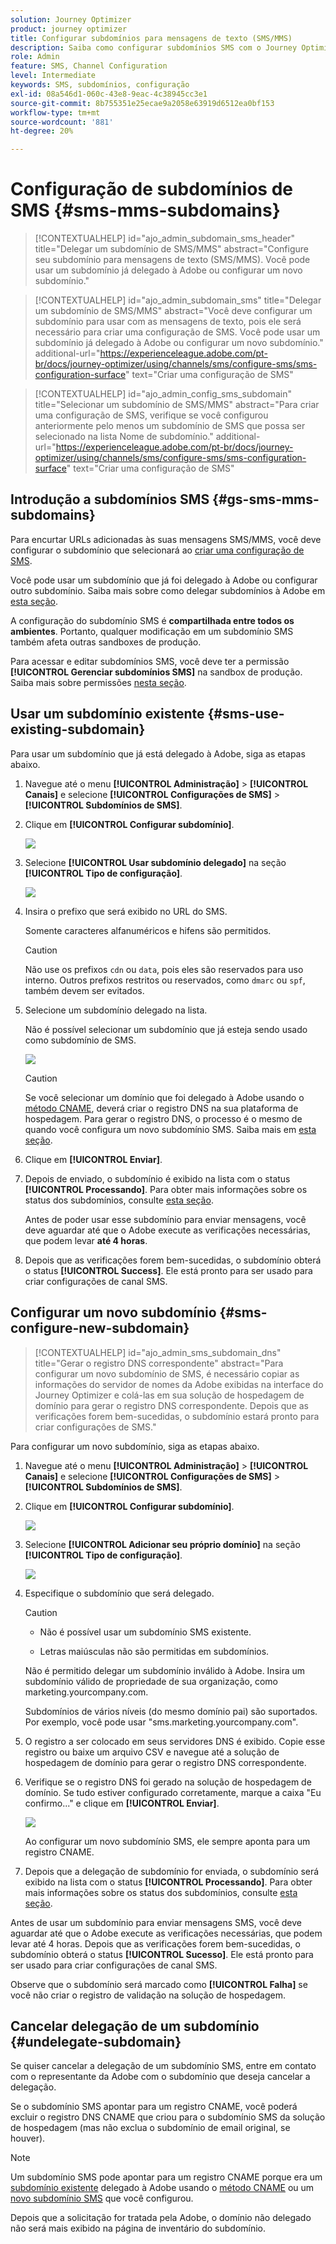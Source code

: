 ```yaml
---
solution: Journey Optimizer
product: journey optimizer
title: Configurar subdomínios para mensagens de texto (SMS/MMS)
description: Saiba como configurar subdomínios SMS com o Journey Optimizer
role: Admin
feature: SMS, Channel Configuration
level: Intermediate
keywords: SMS, subdomínios, configuração
exl-id: 08a546d1-060c-43e8-9eac-4c38945cc3e1
source-git-commit: 8b755351e25ecae9a2058e63919d6512ea0bf153
workflow-type: tm+mt
source-wordcount: '881'
ht-degree: 20%

---
```


# Configuração de subdomínios de SMS {#sms-mms-subdomains}

>[!CONTEXTUALHELP]
>id="ajo_admin_subdomain_sms_header"
>title="Delegar um subdomínio de SMS/MMS"
>abstract="Configure seu subdomínio para mensagens de texto (SMS/MMS). Você pode usar um subdomínio já delegado à Adobe ou configurar um novo subdomínio."

>[!CONTEXTUALHELP]
>id="ajo_admin_subdomain_sms"
>title="Delegar um subdomínio de SMS/MMS"
>abstract="Você deve configurar um subdomínio para usar com as mensagens de texto, pois ele será necessário para criar uma configuração de SMS. Você pode usar um subdomínio já delegado à Adobe ou configurar um novo subdomínio."
>additional-url="https://experienceleague.adobe.com/pt-br/docs/journey-optimizer/using/channels/sms/configure-sms/sms-configuration-surface" text="Criar uma configuração de SMS"

>[!CONTEXTUALHELP]
>id="ajo_admin_config_sms_subdomain"
>title="Selecionar um subdomínio de SMS/MMS"
>abstract="Para criar uma configuração de SMS, verifique se você configurou anteriormente pelo menos um subdomínio de SMS que possa ser selecionado na lista Nome de subdomínio."
>additional-url="https://experienceleague.adobe.com/pt-br/docs/journey-optimizer/using/channels/sms/configure-sms/sms-configuration-surface" text="Criar uma configuração de SMS"

## Introdução a subdomínios SMS {#gs-sms-mms-subdomains}

Para encurtar URLs adicionadas às suas mensagens SMS/MMS, você deve configurar o subdomínio que selecionará ao [criar uma configuração de SMS](sms-configuration.md#message-preset-sms).

Você pode usar um subdomínio que já foi delegado à Adobe ou configurar outro subdomínio. Saiba mais sobre como delegar subdomínios à Adobe em [esta seção](../configuration/delegate-subdomain.md).

A configuração do subdomínio SMS é **compartilhada entre todos os ambientes**. Portanto, qualquer modificação em um subdomínio SMS também afeta outras sandboxes de produção.

Para acessar e editar subdomínios SMS, você deve ter a permissão **[!UICONTROL Gerenciar subdomínios SMS]** na sandbox de produção. Saiba mais sobre permissões [nesta seção](../administration/high-low-permissions.md).

## Usar um subdomínio existente {#sms-use-existing-subdomain}

Para usar um subdomínio que já está delegado à Adobe, siga as etapas abaixo.

1. Navegue até o menu **[!UICONTROL Administração]** > **[!UICONTROL Canais]** e selecione **[!UICONTROL Configurações de SMS]** > **[!UICONTROL Subdomínios de SMS]**.

1. Clique em **[!UICONTROL Configurar subdomínio]**.

   ![](assets/sms_set-up-subdomain.png)

1. Selecione **[!UICONTROL Usar subdomínio delegado]** na seção **[!UICONTROL Tipo de configuração]**.

   ![](assets/sms_use-delegated-subdomain.png)

1. Insira o prefixo que será exibido no URL do SMS.

   Somente caracteres alfanuméricos e hifens são permitidos.

   >[!CAUTION]
   >
   >Não use os prefixos `cdn` ou `data`, pois eles são reservados para uso interno. Outros prefixos restritos ou reservados, como `dmarc` ou `spf`, também devem ser evitados.

1. Selecione um subdomínio delegado na lista.

   Não é possível selecionar um subdomínio que já esteja sendo usado como subdomínio de SMS.

   <!--Capital letters are not allowed in subdomains. TBC by PM-->

   ![](assets/sms_prefix-and-subdomain.png)

   <!--Note that you cannot use multiple delegated subdomains of the same parent domain. For example, if 'marketing1.yourcompany.com' is already delegated to Adobe for your SMS messages, you will not be able to use 'marketing2.yourcompany.com'. However, multi-level subdomains being supported for SMS, you may proceed using a subdomain of 'marketing1.yourcompany.com' (such as 'email.marketing1.yourcompany.com'), or a different parent domain.-->

   >[!CAUTION]
   >
   >Se você selecionar um domínio que foi delegado à Adobe usando o [método CNAME](../configuration/delegate-subdomain.md#cname-subdomain-setup), deverá criar o registro DNS na sua plataforma de hospedagem. Para gerar o registro DNS, o processo é o mesmo de quando você configura um novo subdomínio SMS. Saiba mais em [esta seção](#sms-configure-new-subdomain).

1. Clique em **[!UICONTROL Enviar]**.

1. Depois de enviado, o subdomínio é exibido na lista com o status **[!UICONTROL Processando]**. Para obter mais informações sobre os status dos subdomínios, consulte [esta seção](../configuration/delegate-subdomain.md#access-delegated-subdomains).<!--Same statuses?-->

   Antes de poder usar esse subdomínio para enviar mensagens, você deve aguardar até que o Adobe execute as verificações necessárias, que podem levar **até 4 horas**.<!--Learn more in [this section](delegate-subdomain.md#subdomain-validation).-->

1. Depois que as verificações forem bem-sucedidas, o subdomínio obterá o status **[!UICONTROL Success]**. Ele está pronto para ser usado para criar configurações de canal SMS.

## Configurar um novo subdomínio {#sms-configure-new-subdomain}

>[!CONTEXTUALHELP]
>id="ajo_admin_sms_subdomain_dns"
>title="Gerar o registro DNS correspondente"
>abstract="Para configurar um novo subdomínio de SMS, é necessário copiar as informações do servidor de nomes da Adobe exibidas na interface do Journey Optimizer e colá-las em sua solução de hospedagem de domínio para gerar o registro DNS correspondente. Depois que as verificações forem bem-sucedidas, o subdomínio estará pronto para criar configurações de SMS."

Para configurar um novo subdomínio, siga as etapas abaixo.

1. Navegue até o menu **[!UICONTROL Administração]** > **[!UICONTROL Canais]** e selecione **[!UICONTROL Configurações de SMS]** > **[!UICONTROL Subdomínios de SMS]**.

1. Clique em **[!UICONTROL Configurar subdomínio]**.

   ![](assets/sms_set-up-subdomain.png)

1. Selecione **[!UICONTROL Adicionar seu próprio domínio]** na seção **[!UICONTROL Tipo de configuração]**.

   ![](assets/sms_add-your-own-subdomain.png)

1. Especifique o subdomínio que será delegado.

   >[!CAUTION]
   >
   >* Não é possível usar um subdomínio SMS existente.
   >
   >* Letras maiúsculas não são permitidas em subdomínios.

   Não é permitido delegar um subdomínio inválido à Adobe. Insira um subdomínio válido de propriedade de sua organização, como marketing.yourcompany.com.

   Subdomínios de vários níveis (do mesmo domínio pai) são suportados. Por exemplo, você pode usar &quot;sms.marketing.yourcompany.com&quot;.

1. O registro a ser colocado em seus servidores DNS é exibido. Copie esse registro ou baixe um arquivo CSV e navegue até a solução de hospedagem de domínio para gerar o registro DNS correspondente.

1. Verifique se o registro DNS foi gerado na solução de hospedagem de domínio. Se tudo estiver configurado corretamente, marque a caixa &quot;Eu confirmo...&quot; e clique em **[!UICONTROL Enviar]**.

   ![](assets/sms_add-your-own-subdomain-confirm.png)

   Ao configurar um novo subdomínio SMS, ele sempre aponta para um registro CNAME.

1. Depois que a delegação de subdomínio for enviada, o subdomínio será exibido na lista com o status **[!UICONTROL Processando]**. Para obter mais informações sobre os status dos subdomínios, consulte [esta seção](../configuration/delegate-subdomain.md#access-delegated-subdomains).<!--Same statuses?-->

Antes de usar um subdomínio para enviar mensagens SMS, você deve aguardar até que o Adobe execute as verificações necessárias, que podem levar até 4 horas.<!--Learn more in [this section](#subdomain-validation).--> Depois que as verificações forem bem-sucedidas, o subdomínio obterá o status **[!UICONTROL Sucesso]**. Ele está pronto para ser usado para criar configurações de canal SMS.

Observe que o subdomínio será marcado como **[!UICONTROL Falha]** se você não criar o registro de validação na solução de hospedagem.

## Cancelar delegação de um subdomínio {#undelegate-subdomain}

Se quiser cancelar a delegação de um subdomínio SMS, entre em contato com o representante da Adobe com o subdomínio que deseja cancelar a delegação.

<!--
1. Stop the active campaigns associated with the subdomains. [Learn how](../campaigns/modify-stop-campaign.md#stop)

1. Stop the active journeys associated with the subdomains. [Learn how](../building-journeys/end-journey.md#stop-journey)-->

Se o subdomínio SMS apontar para um registro CNAME, você poderá excluir o registro DNS CNAME que criou para o subdomínio SMS da solução de hospedagem (mas não exclua o subdomínio de email original, se houver).

>[!NOTE]
>
>Um subdomínio SMS pode apontar para um registro CNAME porque era um [subdomínio existente](#sms-use-existing-subdomain) delegado à Adobe usando o [método CNAME](../configuration/delegate-subdomain.md#cname-subdomain-setup) ou um [novo subdomínio SMS](#sms-configure-new-subdomain) que você configurou.

Depois que a solicitação for tratada pela Adobe, o domínio não delegado não será mais exibido na página de inventário do subdomínio.
